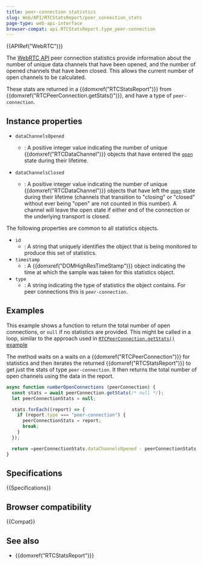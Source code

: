 ```yaml
---
title: peer-connection statistics
slug: Web/API/RTCStatsReport/peer_connection_stats
page-type: web-api-interface
browser-compat: api.RTCStatsReport.type_peer-connection
---
```


{{APIRef("WebRTC")}}

The [WebRTC API](/en-US/docs/Web/API/WebRTC_API) peer connection statistics provide information about the number of unique data channels that have been opened, and the number of opened channels that have been closed.
This allows the current number of open channels to be calculated.

These stats are returned in a {{domxref("RTCStatsReport")}} from {{domxref("RTCPeerConnection.getStats()")}}, and have a type of `peer-connection`.

## Instance properties

- `dataChannelsOpened`
  - : A positive integer value indicating the number of unique {{domxref("RTCDataChannel")}} objects that have entered the [`open`](/en-US/docs/Web/API/RTCDataChannel/readyState#open) state during their lifetime.

- `dataChannelsClosed`
  - : A positive integer value indicating the number of unique {{domxref("RTCDataChannel")}} objects that have left the [`open`](/en-US/docs/Web/API/RTCDataChannel/readyState#open) state during their lifetime (channels that transition to "closing" or "closed" without ever being "open" are not counted in this number).
    A channel will leave the open state if either end of the connection or the underlying transport is closed.

The following properties are common to all statistics objects.

- `id`
  - : A string that uniquely identifies the object that is being monitored to produce this set of statistics.
- `timestamp`
  - : A {{domxref("DOMHighResTimeStamp")}} object indicating the time at which the sample was taken for this statistics object.
- `type`
  - : A string indicating the type of statistics the object contains.
    For peer connections this is `peer-connection`.

## Examples

This example shows a function to return the total number of open connections, or `null` if no statistics are provided.
This might be called in a loop, similar to the approach used in [`RTCPeerConnection.getStats()` example](/en-US/docs/Web/API/RTCPeerConnection/getStats#examples)

The method waits on a waits on a {{domxref("RTCPeerConnection")}} for statistics and then iterates the returned {{domxref("RTCStatsReport")}} to get just the stats of type `peer-connection`.
It then returns the total number of open channels using the data in the report.

```js
async function numberOpenConnections (peerConnection) {
  const stats = await peerConnection.getStats(/* null */);
  let peerConnectionStats = null;

  stats.forEach((report) => {
    if (report.type === "peer-connection") {
      peerConnectionStats = report;
      break;
    }
  });

  return =peerConnectionStats.dataChannelsOpened - peerConnectionStats.dataChannelsClosed;
}
```

## Specifications

{{Specifications}}

## Browser compatibility

{{Compat}}

## See also

- {{domxref("RTCStatsReport")}}
